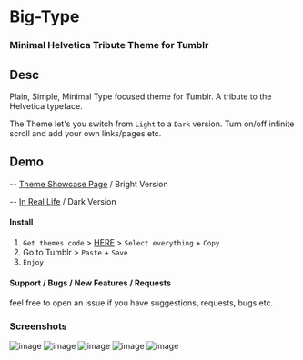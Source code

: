 # Big-Type
### Minimal Helvetica Tribute Theme for Tumblr 

## Desc
Plain, Simple, Minimal Type focused theme for Tumblr. A tribute to the Helvetica typeface.

The Theme let's you switch from `Light` to a `Dark` version. Turn on/off infinite scroll and add your own links/pages etc.

## Demo
  -- [Theme Showcase Page](http://big-type-theme.tumblr.com/) / Bright Version
  
  -- [In Real Life](http://gxt.tumblr.com/) / Dark Version

#### Install
1. `Get themes code` > [HERE](https://raw.githubusercontent.com/thagxt/Big-Type/master/theme.html) > `Select everything` + `Copy`
2. Go to Tumblr > `Paste` + `Save`
3. `Enjoy`

#### Support / Bugs / New Features / Requests
feel free to open an issue if you have suggestions, requests, bugs etc.

### Screenshots
![image](https://i.imgur.com/SMlpopf.png)
![image](https://i.imgur.com/TEo3Knp.png)
![image](https://i.imgur.com/YgLc5hF.png)
![image](https://i.imgur.com/LWEnMHE.png)
![image](https://i.imgur.com/MPzNwmw.png)
